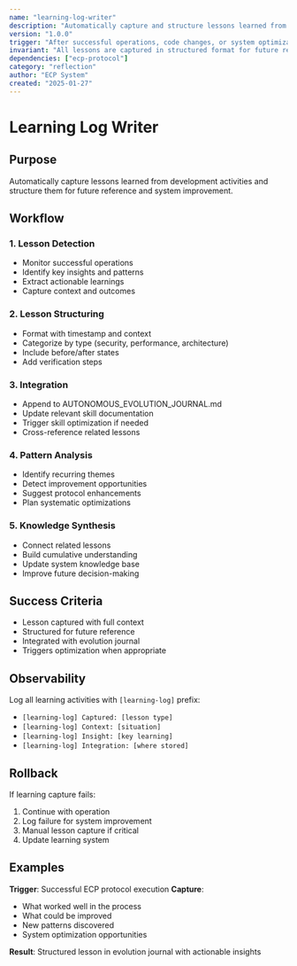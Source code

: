 ```yaml
---
name: "learning-log-writer"
description: "Automatically capture and structure lessons learned from development activities"
version: "1.0.0"
trigger: "After successful operations, code changes, or system optimizations"
invariant: "All lessons are captured in structured format for future reference and system improvement"
dependencies: ["ecp-protocol"]
category: "reflection"
author: "ECP System"
created: "2025-01-27"
---
```


# Learning Log Writer

## Purpose

Automatically capture lessons learned from development activities and structure them for future reference and system improvement.

## Workflow

### 1. Lesson Detection
- Monitor successful operations
- Identify key insights and patterns
- Extract actionable learnings
- Capture context and outcomes

### 2. Lesson Structuring
- Format with timestamp and context
- Categorize by type (security, performance, architecture)
- Include before/after states
- Add verification steps

### 3. Integration
- Append to AUTONOMOUS_EVOLUTION_JOURNAL.md
- Update relevant skill documentation
- Trigger skill optimization if needed
- Cross-reference related lessons

### 4. Pattern Analysis
- Identify recurring themes
- Detect improvement opportunities
- Suggest protocol enhancements
- Plan systematic optimizations

### 5. Knowledge Synthesis
- Connect related lessons
- Build cumulative understanding
- Update system knowledge base
- Improve future decision-making

## Success Criteria

- Lesson captured with full context
- Structured for future reference
- Integrated with evolution journal
- Triggers optimization when appropriate

## Observability

Log all learning activities with `[learning-log]` prefix:
- `[learning-log] Captured: [lesson type]`
- `[learning-log] Context: [situation]`
- `[learning-log] Insight: [key learning]`
- `[learning-log] Integration: [where stored]`

## Rollback

If learning capture fails:
1. Continue with operation
2. Log failure for system improvement
3. Manual lesson capture if critical
4. Update learning system

## Examples

**Trigger**: Successful ECP protocol execution
**Capture**:
- What worked well in the process
- What could be improved
- New patterns discovered
- System optimization opportunities

**Result**: Structured lesson in evolution journal with actionable insights